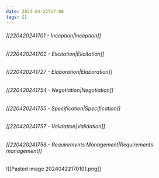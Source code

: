 ```yaml
---
date: 2024-04-22T17:00
tags: []
---
```

###### [[220420241701 - Inception|Inception]]
###### [[220420241702 - Elicitation|Elicitation]]
###### [[220420241727 - Elaboration|Elaboration]]
###### [[220420241754 - Negotiation|Negotiation]]
###### [[220420241755 - Specification|Specification]]
###### [[220420241757 - Validation|Validation]]
###### [[220420241758 - Requirements Management|Requirements management]]

![[Pasted image 20240422170101.png]]